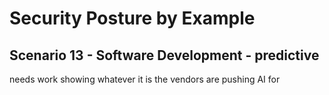 # Security Posture by Example

## Scenario 13 - Software Development - predictive

needs work showing
whatever it is the vendors are pushing AI for 
